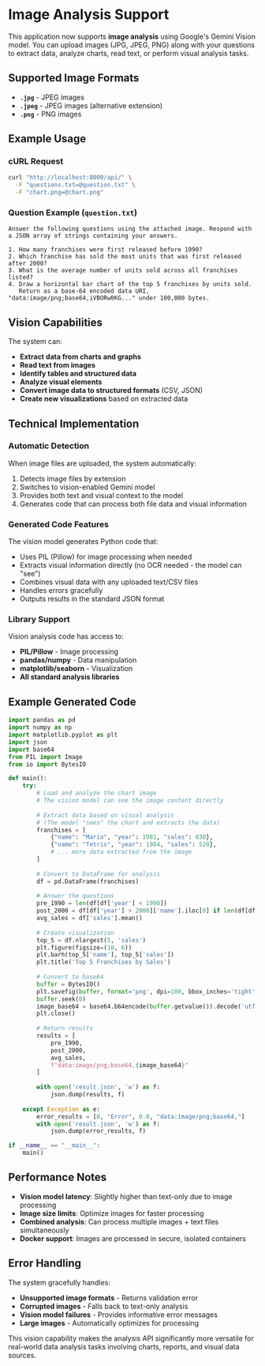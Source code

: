 # Image Analysis Support

This application now supports **image analysis** using Google's Gemini Vision model. You can upload images (JPG, JPEG, PNG) along with your questions to extract data, analyze charts, read text, or perform visual analysis tasks.

## **Supported Image Formats**
- **`.jpg`** - JPEG images
- **`.jpeg`** - JPEG images (alternative extension)  
- **`.png`** - PNG images

## **Example Usage**

### **cURL Request**
```bash
curl "http://localhost:8000/api/" \
  -F "questions.txt=@question.txt" \
  -F "chart.png=@chart.png"
```

### **Question Example** (`question.txt`)
```plaintext
Answer the following questions using the attached image. Respond with a JSON array of strings containing your answers.

1. How many franchises were first released before 1990?
2. Which franchise has sold the most units that was first released after 2000?
3. What is the average number of units sold across all franchises listed?
4. Draw a horizontal bar chart of the top 5 franchises by units sold.  
   Return as a base-64 encoded data URI, "data:image/png;base64,iVBORw0KG..." under 100,000 bytes.
```

## **Vision Capabilities**

The system can:
- **Extract data from charts and graphs**
- **Read text from images** 
- **Identify tables and structured data**
- **Analyze visual elements**
- **Convert image data to structured formats** (CSV, JSON)
- **Create new visualizations** based on extracted data

## **Technical Implementation**

### **Automatic Detection**
When image files are uploaded, the system automatically:
1. Detects image files by extension
2. Switches to vision-enabled Gemini model
3. Provides both text and visual context to the model
4. Generates code that can process both file data and visual information

### **Generated Code Features**
The vision model generates Python code that:
- Uses PIL (Pillow) for image processing when needed
- Extracts visual information directly (no OCR needed - the model can "see")
- Combines visual data with any uploaded text/CSV files
- Handles errors gracefully
- Outputs results in the standard JSON format

### **Library Support**
Vision analysis code has access to:
- **PIL/Pillow** - Image processing
- **pandas/numpy** - Data manipulation
- **matplotlib/seaborn** - Visualization  
- **All standard analysis libraries**

## **Example Generated Code**
```python
import pandas as pd
import numpy as np
import matplotlib.pyplot as plt
import json
import base64
from PIL import Image
from io import BytesIO

def main():
    try:
        # Load and analyze the chart image
        # The vision model can see the image content directly
        
        # Extract data based on visual analysis
        # (The model "sees" the chart and extracts the data)
        franchises = [
            {"name": "Mario", "year": 1981, "sales": 830},
            {"name": "Tetris", "year": 1984, "sales": 520},
            # ... more data extracted from the image
        ]
        
        # Convert to DataFrame for analysis
        df = pd.DataFrame(franchises)
        
        # Answer the questions
        pre_1990 = len(df[df['year'] < 1990])
        post_2000 = df[df['year'] > 2000]['name'].iloc[0] if len(df[df['year'] > 2000]) > 0 else "None"
        avg_sales = df['sales'].mean()
        
        # Create visualization
        top_5 = df.nlargest(5, 'sales')
        plt.figure(figsize=(10, 6))
        plt.barh(top_5['name'], top_5['sales'])
        plt.title('Top 5 Franchises by Sales')
        
        # Convert to base64
        buffer = BytesIO()
        plt.savefig(buffer, format='png', dpi=100, bbox_inches='tight')
        buffer.seek(0)
        image_base64 = base64.b64encode(buffer.getvalue()).decode('utf-8')
        plt.close()
        
        # Return results
        results = [
            pre_1990,
            post_2000, 
            avg_sales,
            f"data:image/png;base64,{image_base64}"
        ]
        
        with open('result.json', 'w') as f:
            json.dump(results, f)
            
    except Exception as e:
        error_results = [0, "Error", 0.0, "data:image/png;base64,"]
        with open('result.json', 'w') as f:
            json.dump(error_results, f)

if __name__ == "__main__":
    main()
```

## **Performance Notes**

- **Vision model latency**: Slightly higher than text-only due to image processing
- **Image size limits**: Optimize images for faster processing
- **Combined analysis**: Can process multiple images + text files simultaneously
- **Docker support**: Images are processed in secure, isolated containers

## **Error Handling**

The system gracefully handles:
- **Unsupported image formats** - Returns validation error
- **Corrupted images** - Falls back to text-only analysis
- **Vision model failures** - Provides informative error messages
- **Large images** - Automatically optimizes for processing

This vision capability makes the analysis API significantly more versatile for real-world data analysis tasks involving charts, reports, and visual data sources.
